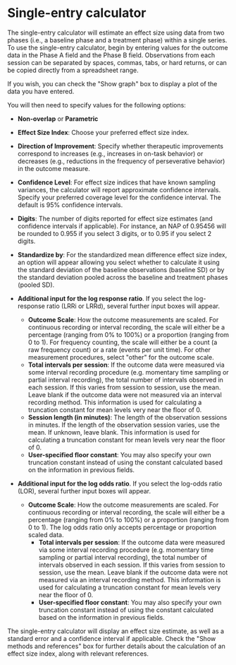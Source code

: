 # Single-entry calculator

The single-entry calculator will estimate an effect size using data from two
phases (i.e., a baseline phase and a treatment phase) within a single series. To
use the single-entry calculator, begin by entering values for the outcome data
in the Phase A field and the Phase B field. Observations from each session can 
be separated by spaces, commas, tabs, or hard returns, or can be copied directly
from a spreadsheet range. 

If you wish, you can check the "Show graph" box to display a plot of the data you
have entered.

You will then need to specify values for the following options: 

- __Non-overlap__ or __Parametric__

- __Effect Size Index__: Choose your preferred effect size index.

- __Direction of Improvement__: Specify whether therapeutic improvements correspond to increases (e.g., increases in on-task behavior) or decreases (e.g., reductions in the frequency of perseverative behavior) in the outcome measure.

- __Confidence Level__:  For effect size indices that have known sampling variances, the calculator will report approximate confidence intervals. Specify your preferred coverage level for the confidence interval. The default is 95% confidence intervals.
  
- __Digits__: The number of digits reported for effect size estimates (and confidence intervals if applicable). For instance, an NAP of 0.95456 will be rounded to 0.955 if you select 3 digits, or to 0.95 if you select 2 digits.

- __Standardize by__: For the standardized mean difference effect size index, an option will appear allowing you select whether to calculate it using the standard deviation of the baseline observations (baseline SD) or by the standard deviation pooled across the baseline and treatment phases (pooled SD).

- __Additional input for the log response ratio__. If you select the log-response ratio (LRRi or LRRd), several further input boxes will appear.

  - __Outcome Scale__: How the outcome measurements are scaled. For continuous recording or interval recording, the scale will either be a percentage (ranging from 0% to 100%) or a proportion (ranging from 0 to 1). For frequency counting, the scale will either be a count (a raw frequency count) or a rate (events per unit time). For other measurement procedures, select "other" for the outcome scale.
  - __Total intervals per session__: If the outcome data were measured via some interval recording procedure (e.g. momentary time sampling or partial interval recording), the total number of intervals observed in each session. If this varies from session to session, use the mean. Leave blank if the outcome data were not measured via an interval recording method. This information is used for calculating a truncation constant for mean levels very near the floor of 0.
  - __Session length (in minutes)__: The length of the observation sessions in minutes. If the length of the observation session varies, use the mean. If unknown, leave blank. This information is used for calculating a truncation constant for mean levels very near the floor of 0.
  - __User-specified floor constant__: You may also specify your own truncation constant instead of using the constant calculated based on the information in previous fields.

    
- __Additional input for the log odds ratio__. If you select the log-odds ratio (LOR), several further input boxes will appear.
  - __Outcome Scale__: How the outcome measurements are scaled. For continuous recording or interval recording, the scale will either be a percentage (ranging from 0% to 100%) or a proportion (ranging from 0 to 1). The log odds ratio only accepts percentage or proportion scaled data.
    - __Total intervals per session__: If the outcome data were measured via some interval recording procedure (e.g. momentary time sampling or partial interval recording), the total number of intervals observed in each session. If this varies from session to session, use the mean. Leave blank if the outcome data were not measured via an interval recording method. This information is used for calculating a truncation constant for mean levels very near the floor of 0.
    - __User-specified floor constant__: You may also specify your own truncation constant instead of using the constant calculated based on the information in previous fields.

The single-entry calculator will display an effect size estimate, as well as a
standard error and a confidence interval if applicable. Check the "Show methods
and references" box for further details about the calculation of an effect size
index, along with relevant references.
